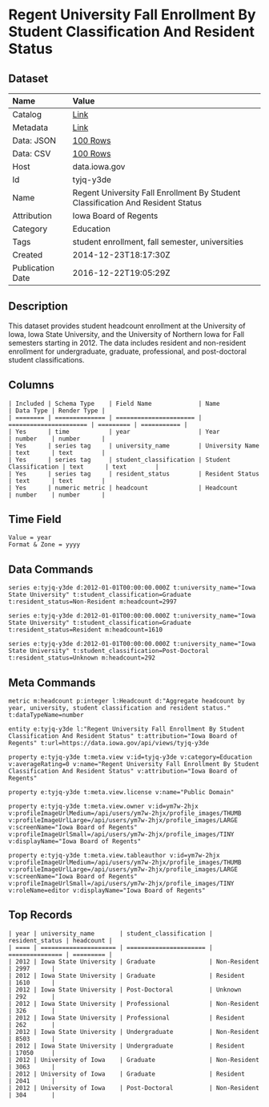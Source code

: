 # Regent University Fall Enrollment By Student Classification And Resident Status

## Dataset

| Name | Value |
| :--- | :---- |
| Catalog | [Link](https://catalog.data.gov/dataset/regent-university-fall-enrollment-by-student-classification-and-resident-status) |
| Metadata | [Link](https://data.iowa.gov/api/views/tyjq-y3de) |
| Data: JSON | [100 Rows](https://data.iowa.gov/api/views/tyjq-y3de/rows.json?max_rows=100) |
| Data: CSV | [100 Rows](https://data.iowa.gov/api/views/tyjq-y3de/rows.csv?max_rows=100) |
| Host | data.iowa.gov |
| Id | tyjq-y3de |
| Name | Regent University Fall Enrollment By Student Classification And Resident Status |
| Attribution | Iowa Board of Regents |
| Category | Education |
| Tags | student enrollment, fall semester, universities |
| Created | 2014-12-23T18:17:30Z |
| Publication Date | 2016-12-22T19:05:29Z |

## Description

This dataset provides student headcount enrollment at the University of Iowa, Iowa State University, and the University of Northern Iowa for Fall semesters starting in 2012. The data includes resident and non-resident enrollment for undergraduate, graduate, professional, and post-doctoral student classifications.

## Columns

```ls
| Included | Schema Type    | Field Name             | Name                   | Data Type | Render Type |
| ======== | ============== | ====================== | ====================== | ========= | =========== |
| Yes      | time           | year                   | Year                   | number    | number      |
| Yes      | series tag     | university_name        | University Name        | text      | text        |
| Yes      | series tag     | student_classification | Student Classification | text      | text        |
| Yes      | series tag     | resident_status        | Resident Status        | text      | text        |
| Yes      | numeric metric | headcount              | Headcount              | number    | number      |
```

## Time Field

```ls
Value = year
Format & Zone = yyyy
```

## Data Commands

```ls
series e:tyjq-y3de d:2012-01-01T00:00:00.000Z t:university_name="Iowa State University" t:student_classification=Graduate t:resident_status=Non-Resident m:headcount=2997

series e:tyjq-y3de d:2012-01-01T00:00:00.000Z t:university_name="Iowa State University" t:student_classification=Graduate t:resident_status=Resident m:headcount=1610

series e:tyjq-y3de d:2012-01-01T00:00:00.000Z t:university_name="Iowa State University" t:student_classification=Post-Doctoral t:resident_status=Unknown m:headcount=292
```

## Meta Commands

```ls
metric m:headcount p:integer l:Headcount d:"Aggregate headcount by year, university, student classification and resident status." t:dataTypeName=number

entity e:tyjq-y3de l:"Regent University Fall Enrollment By Student Classification And Resident Status" t:attribution="Iowa Board of Regents" t:url=https://data.iowa.gov/api/views/tyjq-y3de

property e:tyjq-y3de t:meta.view v:id=tyjq-y3de v:category=Education v:averageRating=0 v:name="Regent University Fall Enrollment By Student Classification And Resident Status" v:attribution="Iowa Board of Regents"

property e:tyjq-y3de t:meta.view.license v:name="Public Domain"

property e:tyjq-y3de t:meta.view.owner v:id=ym7w-2hjx v:profileImageUrlMedium=/api/users/ym7w-2hjx/profile_images/THUMB v:profileImageUrlLarge=/api/users/ym7w-2hjx/profile_images/LARGE v:screenName="Iowa Board of Regents" v:profileImageUrlSmall=/api/users/ym7w-2hjx/profile_images/TINY v:displayName="Iowa Board of Regents"

property e:tyjq-y3de t:meta.view.tableauthor v:id=ym7w-2hjx v:profileImageUrlMedium=/api/users/ym7w-2hjx/profile_images/THUMB v:profileImageUrlLarge=/api/users/ym7w-2hjx/profile_images/LARGE v:screenName="Iowa Board of Regents" v:profileImageUrlSmall=/api/users/ym7w-2hjx/profile_images/TINY v:roleName=editor v:displayName="Iowa Board of Regents"
```

## Top Records

```ls
| year | university_name       | student_classification | resident_status | headcount | 
| ==== | ===================== | ====================== | =============== | ========= | 
| 2012 | Iowa State University | Graduate               | Non-Resident    | 2997      | 
| 2012 | Iowa State University | Graduate               | Resident        | 1610      | 
| 2012 | Iowa State University | Post-Doctoral          | Unknown         | 292       | 
| 2012 | Iowa State University | Professional           | Non-Resident    | 326       | 
| 2012 | Iowa State University | Professional           | Resident        | 262       | 
| 2012 | Iowa State University | Undergraduate          | Non-Resident    | 8503      | 
| 2012 | Iowa State University | Undergraduate          | Resident        | 17050     | 
| 2012 | University of Iowa    | Graduate               | Non-Resident    | 3063      | 
| 2012 | University of Iowa    | Graduate               | Resident        | 2041      | 
| 2012 | University of Iowa    | Post-Doctoral          | Non-Resident    | 304       | 
```
